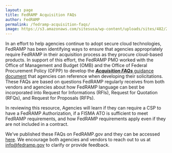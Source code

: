 ```yaml
---
layout: page
title: FedRAMP Acquisition FAQs
author: FedRAMP
permalink: /fedramp-acquisition-faqs/
image: https://s3.amazonaws.com/sitesusa/wp-content/uploads/sites/482/2017/09/FRP-web-banners_0917FedRAMP-Business-Case-02.png
---
```

<span style="font-weight: 400">In an effort to help agencies continue to adopt secure cloud technologies, FedRAMP has been identifying ways to ensure that agencies appropriately require FedRAMP in their acquisition process as they procure cloud-based products. In support of this effort, the FedRAMP PMO worked with the Office of Management and Budget (OMB) and the Office of Federal Procurement Policy (OFPP) to develop the </span>[**_Acquisition FAQs_** <span style="font-weight: 400">guidance document</span>](https://s3.amazonaws.com/sitesusa/wp-content/uploads/sites/482/2017/09/FedRAMP-Acquisitions-FAQs.pdf) <span style="font-weight: 400">that agencies can reference when developing their solicitations. These FAQs are based on questions FedRAMP regularly receives from both vendors and agencies about how FedRAMP language can best be incorporated into Request for Informations (RFIs), Request for Quotation (RFQs), and Request for Proposals (RFPs). </span>

<span style="font-weight: 400">In reviewing this resource, Agencies will learn if they can require a CSP to have a FedRAMP Authorization, if a FISMA ATO is sufficient to meet FedRAMP requirements, and how FedRAMP requirements apply even if they are not included in a contract. </span>

<span style="font-weight: 400">We’ve published these FAQs on FedRAMP.gov and they can be accessed </span>[<span style="font-weight: 400">here</span>](https://www.fedramp.gov/resources/documents-2016/)<span style="font-weight: 400">. We encourage both agencies and vendors to reach out to us at </span>[<span style="font-weight: 400">info@fedramp.gov</span>](mailto:info@fedramp.gov) <span style="font-weight: 400">to clarify or provide feedback.</span>
